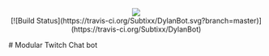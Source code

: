 <p align="center">
	<img src="http://i.imgur.com/Qe4dbJX.png" /><br />
	[![Build Status](https://travis-ci.org/Subtixx/DylanBot.svg?branch=master)](https://travis-ci.org/Subtixx/DylanBot)
</p>
# Modular Twitch Chat bot
